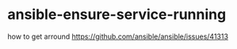 # ansible-ensure-service-running
how to get arround https://github.com/ansible/ansible/issues/41313
